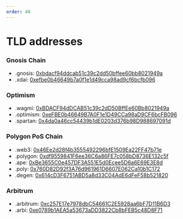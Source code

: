```yaml
---
order: 40
---
```


# TLD addresses

### Gnosis Chain

- .gnosis: [0xbdacf94ddcab51c39c2dd50bffee60bb8021949a](https://blockscout.com/xdai/mainnet/address/0xbdacf94ddcab51c39c2dd50bffee60bb8021949a)
- .xdai: [0xefbe0b46649b7a0f1e1d49cca98ad9cf6bcfb096](https://blockscout.com/xdai/mainnet/address/0xefbe0b46649b7a0f1e1d49cca98ad9cf6bcfb096)

### Optimism

- .wagmi: [0xBDACF94dDCAB51c39c2dD50BffEe60Bb8021949a](https://optimistic.etherscan.io/address/0xBDACF94dDCAB51c39c2dD50BffEe60Bb8021949a)
- .optimism: [0xeFBE0b46649B7A0F1e1D49CCa98aD9CF6bcFB096](https://optimistic.etherscan.io/address/0xeFBE0b46649B7A0F1e1D49CCa98aD9CF6bcFB096)
- .spartan: [0x4da0a46cc54439b1dE0203d376b98D988697091d](https://optimistic.etherscan.io/address/0x4da0a46cc54439b1dE0203d376b98D988697091d)

### Polygon PoS Chain

- .web3: [0x46Ee2d28f4b3555492296bfE1509Ea22FF47b71e](https://polygonscan.com/address/0x46Ee2d28f4b3555492296bfE1509Ea22FF47b71e)
- .polygon: [0xdf9559841F6ee36C6a86FE7c058bD8736E132c5f](https://polygonscan.com/address/0xdf9559841F6ee36C6a86FE7c058bD8736E132c5f)
- .ape: [0xBe3655C0e457DF3A551E5d0Ecee5D6a6E69E3E8d](https://polygonscan.com/address/0xBe3655C0e457DF3A551E5d0Ecee5D6a6E69E3E8d)
- .poly: [0x760D82D92f3A76d961961D6607E062Ca10b1C172](https://polygonscan.com/address/0x760D82D92f3A76d961961D6607E062Ca10b1C172)
- .degen: [0x614cD3F6751ABD5a8d33C04AdE6dFeF58b521820](https://polygonscan.com/address/0x614cD3F6751ABD5a8d33C04AdE6dFeF58b521820)

### Arbitrum

- .arbitrum: [0xc257E17e7978dbC54661C2E5928aa6bF7D11B6D3](https://arbiscan.io/address/0xc257E17e7978dbC54661C2E5928aa6bF7D11B6D3)
- .arbi: [0xe0789b1AEA5a53673aDD3822Cb8bFEB5c48D8F71](https://arbiscan.io/address/0xe0789b1AEA5a53673aDD3822Cb8bFEB5c48D8F71)